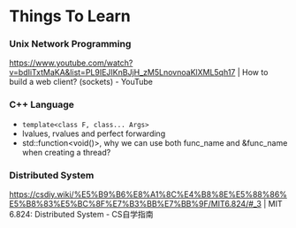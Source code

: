 # Things To Learn

### Unix Network Programming
https://www.youtube.com/watch?v=bdIiTxtMaKA&list=PL9IEJIKnBJjH_zM5LnovnoaKlXML5qh17 | How to build a web client? (sockets) - YouTube

### C++ Language
* `template<class F, class... Args>`
* lvalues, rvalues and perfect forwarding
* std::function<void()>, why we can use both func_name and &func_name when creating a thread?

### Distributed System
https://csdiy.wiki/%E5%B9%B6%E8%A1%8C%E4%B8%8E%E5%88%86%E5%B8%83%E5%BC%8F%E7%B3%BB%E7%BB%9F/MIT6.824/#_3 | MIT 6.824: Distributed System - CS自学指南
